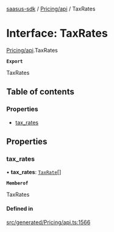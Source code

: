 [saasus-sdk](../README.md) / [Pricing/api](../modules/Pricing_api.md) / TaxRates

# Interface: TaxRates

[Pricing/api](../modules/Pricing_api.md).TaxRates

**`Export`**

TaxRates

## Table of contents

### Properties

- [tax\_rates](Pricing_api.TaxRates.md#tax_rates)

## Properties

### tax\_rates

• **tax\_rates**: [`TaxRate`](Pricing_api.TaxRate.md)[]

**`Memberof`**

TaxRates

#### Defined in

[src/generated/Pricing/api.ts:1566](https://github.com/saasus-platform/saasus-sdk-javascript/blob/09ef427/src/generated/Pricing/api.ts#L1566)
